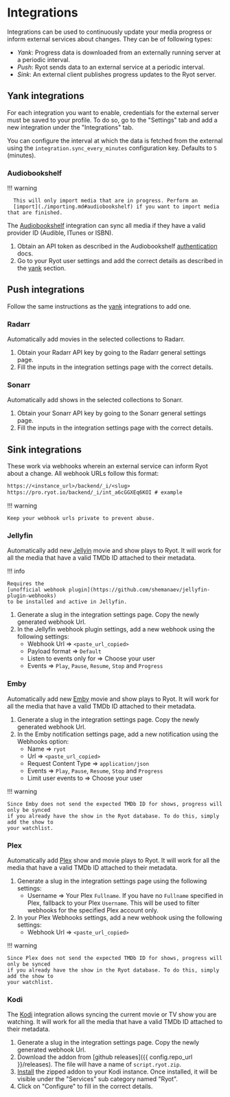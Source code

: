# Integrations

Integrations can be used to continuously update your media progress or inform external
services about changes. They can be of following types:

- _Yank_: Progress data is downloaded from an externally running server at a periodic
  interval.
- _Push_: Ryot sends data to an external service at a periodic interval.
- _Sink_: An external client publishes progress updates to the Ryot server.

## Yank integrations

For each integration you want to enable, credentials for the external server must be saved
to your profile. To do so, go to the "Settings" tab and add a new integration under the
"Integrations" tab.

You can configure the interval at which the data is fetched from the external using the
`integration.sync_every_minutes` configuration key. Defaults to `5` (minutes).

### Audiobookshelf

!!! warning

      This will only import media that are in progress. Perform an
      [import](./importing.md#audiobookshelf) if you want to import media that are finished.

The [Audiobookshelf](https://www.audiobookshelf.org) integration can sync all media if they
have a valid provider ID (Audible, ITunes or ISBN).

1. Obtain an API token as described in the Audiobookshelf
   [authentication](https://api.audiobookshelf.org/#authentication) docs.
2. Go to your Ryot user settings and add the correct details as described in the
   [yank](#yank-integrations) section.

## Push integrations

Follow the same instructions as the [yank](#yank-integrations) integrations to add one.

### Radarr

Automatically add movies in the selected collections to Radarr.

1. Obtain your Radarr API key by going to the Radarr general settings page.
2. Fill the inputs in the integration settings page with the correct details.

### Sonarr

Automatically add shows in the selected collections to Sonarr.

1. Obtain your Sonarr API key by going to the Sonarr general settings page.
2. Fill the inputs in the integration settings page with the correct details.

## Sink integrations

These work via webhooks wherein an external service can inform Ryot about a change. All
webhook URLs follow this format:

```txt
https://<instance_url>/backend/_i/<slug>
https://pro.ryot.io/backend/_i/int_a6cGGXEq6KOI # example
```

!!! warning

    Keep your webhook urls private to prevent abuse.

### Jellyfin

Automatically add new [Jellyin](https://jellyfin.org/) movie and show plays to Ryot. It
will work for all the media that have a valid TMDb ID attached to their metadata.

!!! info

    Requires the
    [unofficial webhook plugin](https://github.com/shemanaev/jellyfin-plugin-webhooks)
    to be installed and active in Jellyfin.

1. Generate a slug in the integration settings page. Copy the newly generated
   webhook Url.
2. In the Jellyfin webhook plugin settings, add a new webhook using the
   following settings:
    - Webhook Url => `<paste_url_copied>`
    - Payload format => `Default`
    - Listen to events only for => Choose your user
    - Events => `Play`, `Pause`, `Resume`, `Stop` and `Progress`

### Emby

Automatically add new [Emby](https://emby.media/) movie and show plays to Ryot. It
will work for all the media that have a valid TMDb ID attached to their metadata.

1. Generate a slug in the integration settings page. Copy the newly generated
   webhook Url.
2. In the Emby notification settings page, add a new notification using the
   Webhooks option:
    - Name => `ryot`
    - Url => `<paste_url_copied>`
    - Request Content Type => `application/json`
    - Events => `Play`, `Pause`, `Resume`, `Stop` and `Progress`
    - Limit user events to => Choose your user

!!! warning

    Since Emby does not send the expected TMDb ID for shows, progress will only be synced
    if you already have the show in the Ryot database. To do this, simply add the show to
    your watchlist.

### Plex

Automatically add [Plex](https://www.plex.tv/) show and movie plays to Ryot. It will
work for all the media that have a valid TMDb ID attached to their metadata.

1. Generate a slug in the integration settings page using the following settings:
    - Username => Your Plex `Fullname`. If you have no `Fullname` specified in Plex,
       fallback to your Plex `Username`. This will be used to filter webhooks for the
       specified Plex account only.
2. In your Plex Webhooks settings, add a new webhook using the following settings:
    - Webhook Url => `<paste_url_copied>`

!!! warning

    Since Plex does not send the expected TMDb ID for shows, progress will only be synced
    if you already have the show in the Ryot database. To do this, simply add the show to
    your watchlist.

### Kodi

The [Kodi](https://kodi.tv/) integration allows syncing the current movie or TV
show you are watching. It will work for all the media that have a valid
TMDb ID attached to their metadata.

1. Generate a slug in the integration settings page. Copy the newly generated
   webhook Url.
2. Download the addon from [github releases]({{ config.repo_url }}/releases).
   The file will have a name of `script.ryot.zip`.
3. [Install](https://kodi.wiki/view/Add-on_manager#How_to_install_from_a_ZIP_file)
   the zipped addon to your Kodi instance. Once installed, it will be visible under
   the "Services" sub category named "Ryot".
4. Click on "Configure" to fill in the correct details.
